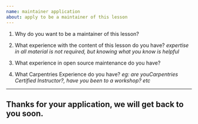```yaml
---
name: maintainer application
about: apply to be a maintainer of this lesson
---
```


1. Why do you want to be a maintainer of this lesson?


2. What experience with the content of this lesson do you have?
_expertise in all material is not required, but knowing what you know is helpful_


3. What experience in open source maintenance do you have?


4. What Carpentries Experience do you have?
_eg: are youCarpentries Certified Instructor?, have you been to a workshop? etc_



---

Thanks for  your application, we will get back to you soon.
---
